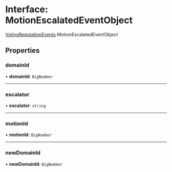 # Interface: MotionEscalatedEventObject

[VotingReputationEvents](../modules/VotingReputationEvents.md).MotionEscalatedEventObject

## Properties

### domainId

• **domainId**: `BigNumber`

___

### escalator

• **escalator**: `string`

___

### motionId

• **motionId**: `BigNumber`

___

### newDomainId

• **newDomainId**: `BigNumber`
